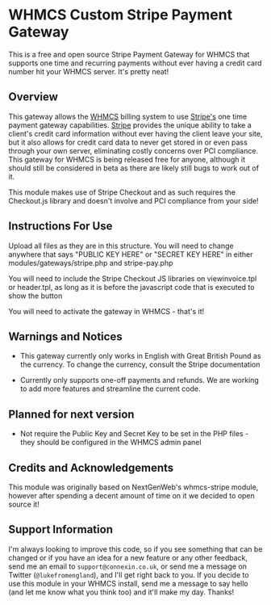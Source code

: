 WHMCS Custom Stripe Payment Gateway
============

This is a free and open source Stripe Payment Gateway for WHMCS that supports one time and recurring payments without ever having a credit card number hit your WHMCS server. It's pretty neat!

## Overview

This gateway allows the [WHMCS](http://www.whmcs.com) billing system to use [Stripe's](https://www.stripe.com) one time payment gateway capabilities. [Stripe](https://www.stripe.com) provides the unique ability to take a client's credit card information without ever having the client leave your site, but it also allows for credit card data to never get stored in or even pass through your own server, eliminating costly concerns over PCI compliance. This gateway for WHMCS is being released free for anyone, although it should still be considered in beta as there are likely still bugs to work out of it.

This module makes use of Stripe Checkout and as such requires the Checkout.js library and doesn't involve and PCI compliance from your side!

## Instructions For Use

Upload all files as they are in this structure. You will need to change anywhere that says "PUBLIC KEY HERE" or "SECRET KEY HERE" in either modules/gateways/stripe.php and stripe-pay.php

You will need to include the Stripe Checkout JS libraries on viewinvoice.tpl or header.tpl, as long as it is before the javascript code that is executed to show the button

You will need to activate the gateway in WHMCS - that's it!

## Warnings and Notices


+ This gateway currently only works in English with Great British Pound as the currency. To change the currency, consult the Stripe documentation

+ Currently only supports one-off payments and refunds. We are working to add more features and streamline the current code.

## Planned for next version

+ Not require the Public Key and Secret Key to be set in the PHP files - they should be configured in the WHMCS admin panel

## Credits and Acknowledgements

This module was originally based on NextGenWeb's whmcs-stripe module, however after spending a decent amount of time on it we decided to open source it!

## Support Information

I'm always looking to improve this code, so if you see something that can be changed or if you have an idea for a new feature or any other feedback, send me an email to `support@connexin.co.uk`, or send me a message on Twitter (`@lukefromengland`), and I'll get right back to you. If you decide to use this module in your WHMCS install, send me a message to say hello (and let me know what you think too) and it'll make my day. Thanks!